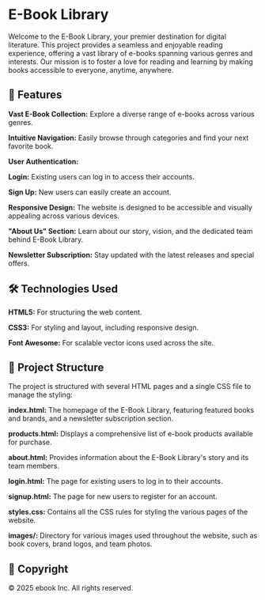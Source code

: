 # E-Book Library
Welcome to the E-Book Library, your premier destination for digital literature. This project provides a seamless and enjoyable reading experience, offering a vast library of e-books spanning various genres and interests. Our mission is to foster a love for reading and learning by making books accessible to everyone, anytime, anywhere.

## 🌟 Features
**Vast E-Book Collection:** Explore a diverse range of e-books across various genres.

**Intuitive Navigation:** Easily browse through categories and find your next favorite book.

**User Authentication:**

**Login:** Existing users can log in to access their accounts.

**Sign Up:** New users can easily create an account.

**Responsive Design:** The website is designed to be accessible and visually appealing across various devices.

**"About Us" Section:** Learn about our story, vision, and the dedicated team behind E-Book Library.

**Newsletter Subscription:** Stay updated with the latest releases and special offers.

## 🛠️ Technologies Used
**HTML5:** For structuring the web content.

**CSS3:** For styling and layout, including responsive design.

**Font Awesome:** For scalable vector icons used across the site.

## 📁 Project Structure
The project is structured with several HTML pages and a single CSS file to manage the styling:

**index.html:** The homepage of the E-Book Library, featuring featured books and brands, and a newsletter subscription section.

**products.html:** Displays a comprehensive list of e-book products available for purchase.

**about.html:** Provides information about the E-Book Library's story and its team members.

**login.html:** The page for existing users to log in to their accounts.

**signup.html:** The page for new users to register for an account.

**styles.css:** Contains all the CSS rules for styling the various pages of the website.

**images/:** Directory for various images used throughout the website, such as book covers, brand logos, and team photos.

## 📜 Copyright
© 2025 ebook Inc. All rights reserved.
